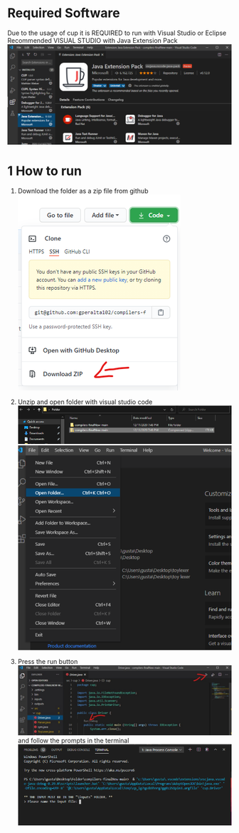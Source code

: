 # Required Software
Due to the usage of cup it is REQUIRED to run with Visual Studio or Eclipse
Recommended VISUAL STUDIO with Java Extension Pack
![Alt text](images/javapack.png?raw=true "Java Pack")


# 1 How to run
1. Download the folder as a zip file from github
![Alt text](images/zipDownload.png?raw=true "Download")

2. Unzip and open folder with visual studio code
![Alt text](images/unzipped.png?raw=true "File")
![Alt text](images/openfolder.png?raw=true "Open")
3. Press the run button
![Alt text](images/run.jpg?raw=true "File")
    and follow the prompts in the terminal
    ![Alt text](images/cmd.png?raw=true "File")